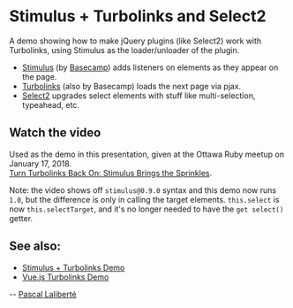 # Stimulus + Turbolinks and Select2

A demo showing how to make jQuery plugins (like Select2) work with Turbolinks, using Stimulus as the loader/unloader of the plugin.

* [Stimulus][stimulus] (by [Basecamp][basecamp]) adds listeners on elements as they appear on the page.
* [Turbolinks][turbolinks] (also by Basecamp) loads the next page via pjax.
* [Select2][select2] upgrades select elements with stuff like multi-selection, typeahead, etc.

[stimulus]: https://github.com/stimulusjs/stimulus
[turbolinks]: https://github.com/turbolinks/turbolinks
[basecamp]: https://basecamp.com/
[select2]: https://select2.org

## Watch the video

Used as the demo in this presentation, given at the Ottawa Ruby meetup on January 17, 2018.  
[Turn Turbolinks Back On: Stimulus Brings the Sprinkles][video].

Note: the video shows off `stimulus@0.9.0` syntax and this demo now runs `1.0`, but the difference is only in calling the target elements. `this.select` is now `this.selectTarget`, and it's no longer needed to have the `get select()` getter.

[video]: https://youtu.be/UucTtozapTE

## See also:

* [Stimulus + Turbolinks Demo][stimulus-turbolinks]
* [Vue.js Turbolinks Demo][vue-turbolinks-demo]

[stimulus-turbolinks]: https://github.com/pascallaliberte/stimulus-turbolinks-demo
[vue-turbolinks-demo]: https://github.com/pascallaliberte/vue-turbolinks-demo

-- [Pascal Laliberté](http://pascallaliberte.me)